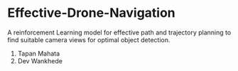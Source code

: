 # Effective-Drone-Navigation
A  reinforcement Learning model for effective path and trajectory planning to find suitable camera views for optimal object detection.

1. Tapan Mahata
2. Dev Wankhede
